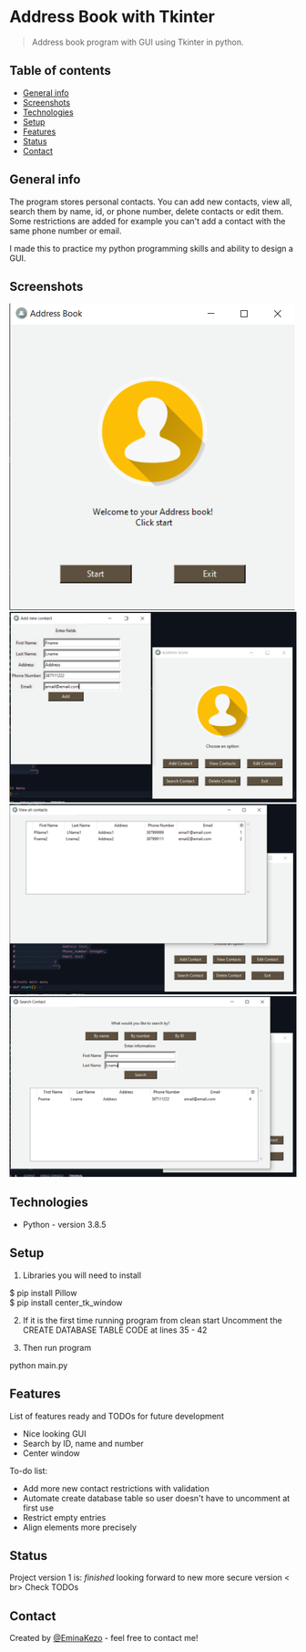 # Address Book with Tkinter
> Address book program with GUI using Tkinter in python. 

## Table of contents
* [General info](#general-info)
* [Screenshots](#screenshots)
* [Technologies](#technologies)
* [Setup](#setup)
* [Features](#features)
* [Status](#status)
* [Contact](#contact)

## General info
The program stores personal contacts. You can add new contacts, view all, search them by name, id, or phone number,
delete contacts or edit them. Some restrictions are added for example you can't add a contact with the same phone number
or email. 

I made this to practice my python programming skills and ability to design a GUI.

## Screenshots
![](screenshots/Capture1.PNG)
![](screenshots/Capture2.PNG)
![](screenshots/Capture3.PNG)
![](screenshots/Capture4.PNG)
## Technologies
* Python - version 3.8.5

## Setup
1. Libraries you will need to install

$ pip install Pillow <br />
$ pip install center_tk_window

2. If it is the first time running program from clean start
Uncomment the CREATE DATABASE TABLE CODE at lines 35 - 42

3. Then run program

python main.py

## Features
List of features ready and TODOs for future development
* Nice looking GUI
* Search by ID, name and number
* Center window

To-do list:
* Add more new contact restrictions with validation
* Automate create database table so user doesn't have to uncomment at first use
* Restrict empty entries 
* Align elements more precisely 


## Status
Project version 1 is: _finished_ looking forward to new more secure version < br>
Check TODOs

## Contact
Created by [@EminaKezo](https://www.linkedin.com/in/emina-kezo/) - feel free to contact me!
